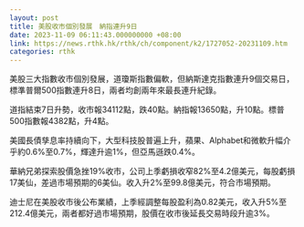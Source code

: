```yaml
---
layout: post
title: 美股收市個別發展　納指連升9日
date: 2023-11-09 06:11:43.000000000 +08:00
link: https://news.rthk.hk/rthk/ch/component/k2/1727052-20231109.htm
categories: rthk
---
```


美股三大指數收市個別發展，道瓊斯指數偏軟，但納斯達克指數連升9個交易日，標準普爾500指數連升8日，兩者均創兩年來最長連升紀錄。

道指結束7日升勢，收市報34112點，跌40點。納指報13650點，升10點。標普500指數報4382點，升4點。

美國長債孳息率持續向下，大型科技股普遍上升，蘋果、Alphabet和微軟升幅介乎約0.6%至0.7%，輝達升逾1%，但亞馬遜跌0.4%。

華納兄弟探索股價急挫19%收市，公司上季虧損收窄82%至4.2億美元，每股虧損17美仙，差過市場預期的6美仙。收入升2%至99.8億美元，符合市場預期。

迪士尼在美股收市後公布業績，上季經調整每股盈利為0.82美元，收入升5%至212.4億美元，兩者都好過市場預期，股價在收市後延長交易時段升逾3%。
